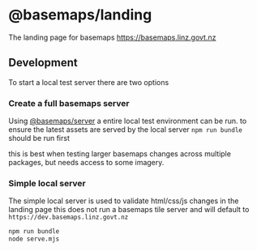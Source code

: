 # @basemaps/landing

The landing page for basemaps https://basemaps.linz.govt.nz

## Development

To start a local test server there are two options

### Create a full basemaps server

Using [@basemaps/server](../server/README.md) a entire local test environment can be run. to ensure the latest assets are served by the local server `npm run bundle` should be run first

this is best when testing larger basemaps changes across multiple packages, but needs access to some imagery.

### Simple local server

The simple local server is used to validate html/css/js changes in the landing page this does not run a basemaps tile server and will default to `https://dev.basemaps.linz.govt.nz`

```bash
npm run bundle
node serve.mjs
```

